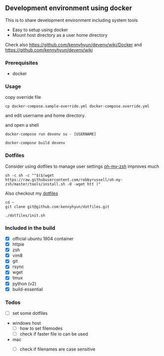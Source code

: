 ## Development environment using docker

This is to share development environment including system tools

- Easy to setup using docker
- Mount host directory as a user home directory

Check also https://github.com/kennyhyun/devenv/wiki/Docker and https://github.com/kennyhyun/devenv/wiki

### Prerequisites

- docker

### Usage

copy override file

```
cp docker-compose.sample-override.yml docker-compose.override.yml
```

and edit username and home directory.

and open a shell

```
docker-compose run devenv su - [USERNAME]
```

```
docker-compose build devenv
```

### Dotfiles

Consider using dotfiles to manage user settings
[oh-my-zsh]() improves much

```
sh -c sh -c ""$($(wget https://raw.githubusercontent.com/robbyrussell/oh-my-zsh/master/tools/install.sh -O -wget htt )"
```

Also checkout my [dotfiles](https://github.com/kennyhyun/dotfiles)

```
cd ~
git clone git@github.com:kennyhyun/dotfiles.git

./dotfiles/init.sh
```

### Included in the build

- [x] official ubuntu 1804 container
- [x] httpie
- [x] zsh
- [x] vim8
- [x] git
- [x] rsync
- [x] wget
- [x] tmux
- [x] python (v2)
- [X] build-essential

### Todos

- [ ] set some dotfiles
- windows host
  - [ ] how to set filemodes
  - [ ] check if faster file io can be used
- mac
  - [ ] check if filenames are case sensitive

